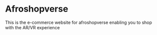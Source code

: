 # Afroshopverse

This is the e-commerce website for afroshopverse enabling you to shop with the AR/VR experience

